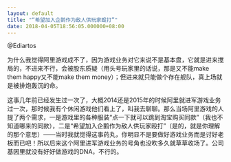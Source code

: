 ```yaml
---
layout: default
title: "“希望加入企鹅作为敌人供玩家殴打”"
date: 2018-04-05T18:56:05.000000+08:00
---
```


@Ediartos

为什么我觉得阿里游戏成不了，因为游戏业务对它来说不是基本盘，它就是进来搅局的，不进来不行，会被股东质疑（用头号玩家里的话说，那是又不能make them happy又不能make them money）；但进来就只能做个存在舰队，真上场就是被排炮轰沉的命。


这事几年前已经发生过一次了，大概2014还是2015年的时候阿里就进军游戏业务过一次，那时候我有个休闲游戏他们看上了，叫我去聊聊。那么当场阿里游戏的人提了两个需求，一是游戏里的各种服装“点一下就可以跳到淘宝购买同款”（我也不知道哪来的同款），二是“希望加入企鹅作为敌人供玩家殴打”（是的，就是你理解的那个意思）——当时我就觉得这事药丸，你明显不是要做好游戏业务而是讨好老板而已吧！所以后来这个阿里进军游戏业务的号角也没吹多久就草草收场了。公司基因里就没有好好做游戏的DNA，不行的。


